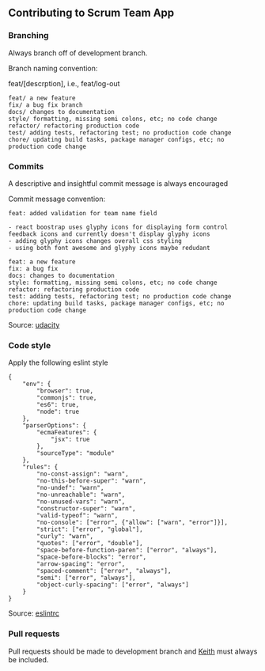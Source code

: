## Contributing to Scrum Team App

### Branching

Always branch off of development branch.

Branch naming convention:

feat/[descrption], i.e., feat/log-out

```
feat/ a new feature
fix/ a bug fix branch
docs/ changes to documentation
style/ formatting, missing semi colons, etc; no code change
refactor/ refactoring production code
test/ adding tests, refactoring test; no production code change
chore/ updating build tasks, package manager configs, etc; no production code change

```

### Commits

A descriptive and insightful commit message is always encouraged

Commit message convention:

```
feat: added validation for team name field

- react boostrap uses glyphy icons for displaying form control feedback icons and currently doesn't display glyphy icons
- adding glyphy icons changes overall css styling
- using both font awesome and glyphy icons maybe redudant
```

```
feat: a new feature
fix: a bug fix
docs: changes to documentation
style: formatting, missing semi colons, etc; no code change
refactor: refactoring production code
test: adding tests, refactoring test; no production code change
chore: updating build tasks, package manager configs, etc; no production code change

```
Source: [udacity](https://udacity.github.io/git-styleguide/)

### Code style

Apply the following eslint style

```
{
    "env": {
        "browser": true,
        "commonjs": true,
        "es6": true,
        "node": true
    },
    "parserOptions": {
        "ecmaFeatures": {
            "jsx": true
        },
        "sourceType": "module"
    },
    "rules": {
        "no-const-assign": "warn",
        "no-this-before-super": "warn",
        "no-undef": "warn",
        "no-unreachable": "warn",
        "no-unused-vars": "warn",
        "constructor-super": "warn",
        "valid-typeof": "warn",
        "no-console": ["error", {"allow": ["warn", "error"]}],
        "strict": ["error", "global"],
        "curly": "warn",
        "quotes": ["error", "double"],
        "space-before-function-paren": ["error", "always"],
        "space-before-blocks": "error",
        "arrow-spacing": "error",
        "spaced-comment": ["error", "always"],
        "semi": ["error", "always"],
        "object-curly-spacing": ["error", "always"]
    }
}

```
Source: [eslintrc](https://raw.githubusercontent.com/keithb418/scrum-team-app/development/.eslintrc.json)



### Pull requests

Pull requests should be made to development branch and [Keith](https://github.com/keithb418) must always be included.


